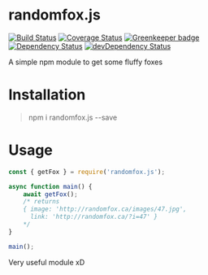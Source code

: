 # randomfox.js
[![Build Status](https://api.travis-ci.org/dndrhead/randomfox.js.svg?branch=master)](https://travis-ci.org/dndrhead/randomfox.js)
[![Coverage Status](https://coveralls.io/repos/github/dndrhead/randomfox.js/badge.svg?branch=master)](https://coveralls.io/github/dndrhead/randomfox.js?branch=master)
[![Greenkeeper badge](https://badges.greenkeeper.io/dndrhead/randomfox.js.svg)](https://greenkeeper.io/)
[![Dependency Status](https://david-dm.org/dndrhead/randomfox.js.svg)](https://david-dm.org/dndrhead/randomfox.js)
[![devDependency Status](https://david-dm.org/dndrhead/randomfox.js/dev-status.svg)](https://david-dm.org/dndrhead/randomfox.js#info=devDependencies)

A simple npm module to get some fluffy foxes
# Installation
>npm i randomfox.js --save
# Usage
```javascript
const { getFox } = require('randomfox.js');

async function main() {
    await getFox();
    /* returns
    { image: 'http://randomfox.ca/images/47.jpg',
      link: 'http://randomfox.ca/?i=47' }
    */
}

main();
```

Very useful module xD